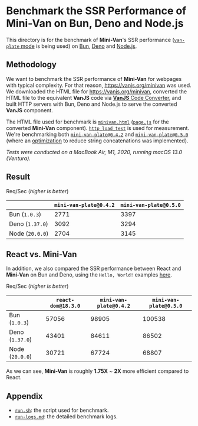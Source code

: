 # Benchmark the SSR Performance of Mini-Van on Bun, Deno and Node.js

This directory is for the benchmark of **Mini-Van**'s SSR performance ([`van-plate` mode](https://github.com/vanjs-org/mini-van#van-plate-mode) is being used) on [Bun](https://bun.sh/), [Deno](https://deno.com/) and [Node.js](https://nodejs.org/).

## Methodology

We want to benchmark the SSR performance of **Mini-Van** for webpages with typical complexity. For that reason, https://vanjs.org/minivan was used. We downloaded the HTML file for https://vanjs.org/minivan, converted the HTML file to the equivalent **VanJS** code via [**VanJS** Code Converter](https://github.com/vanjs-org/converter), and built HTTP servers with Bun, Deno and Node.js to serve the converted **VanJS** component.

The HTML file used for benchmark is [`minivan.html`](0.4.2/minivan.html) ([`page.js`](0.4.2/page.js) for the converted **Mini-Van** component). [`http_load_test`](https://github.com/uNetworking/uSockets/blob/master/examples/http_load_test.c) is used for measurement. We're benchmarking both [`mini-van-plate@0.4.2`](https://www.npmjs.com/package/mini-van-plate/v/0.4.2) and [`mini-van-plate@0.5.0`](https://www.npmjs.com/package/mini-van-plate/v/0.5.0) (where an [optimization](https://github.com/vanjs-org/mini-van/releases/tag/0.5.0) to reduce string concatenations was implemented).

_Tests were conducted on a MacBook Air, M1, 2020, running macOS 13.0 (Ventura)._

## Result

Req/Sec (_higher is better_)

| | `mini-van-plate@0.4.2` | `mini-van-plate@0.5.0` |
|-|------------------------|------------------------|
| Bun (`1.0.3`) | 2771 | 3397 |
| Deno (`1.37.0`) | 3092 | 3294 |
| Node (`20.0.0`) | 2704 | 3145 |

## React vs. Mini-Van

In addition, we also compared the SSR performance between React and **Mini-Van** on Bun and Deno, using the `Hello, World!` examples [here](https://github.com/oven-sh/bun/tree/main/bench/react-hello-world).

Req/Sec (_higher is better_)

| | `react-dom@18.3.0` | `mini-van-plate@0.4.2` | `mini-van-plate@0.5.0` |
|-|--------------------|------------------------|------------------------|
| Bun (`1.0.3`) | 57056 | 98905 | 100538 |
| Deno (`1.37.0`) | 43401 | 84611 | 86502 |
| Node (`20.0.0`) | 30721 | 67724 | 68807 |

As we can see, **Mini-Van** is roughly **1.75X** ~ **2X** more efficient compared to React.

## Appendix

* [`run.sh`](run.sh): the script used for benchmark.
* [`run-logs.md`](run-logs.md): the detailed benchmark logs.
